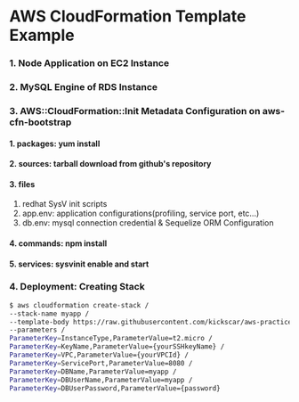 # AWS CloudFormation Template Example

### 1. Node Application on EC2 Instance

### 2. MySQL Engine of RDS Instance 

### 3. AWS::CloudFormation::Init Metadata Configuration on aws-cfn-bootstrap
#### 1. packages: yum install
#### 2. sources: tarball download from github's repository
#### 3. files
1. redhat SysV init scripts
2. app.env: application configurations(profiling, service port, etc...)
3. db.env: mysql connection credential & Sequelize ORM Configuration
#### 4. commands: npm install
#### 5. services: sysvinit enable and start

### 4. Deployment: Creating Stack
```bash
$ aws cloudformation create-stack /
--stack-name myapp /
--template-body https://raw.githubusercontent.com/kickscar/aws-practices/master/03/ch06/03/ex02.json /
--parameters /
ParameterKey=InstanceType,ParameterValue=t2.micro /
ParameterKey=KeyName,ParameterValue={yourSSHkeyName} /
ParameterKey=VPC,ParameterValue={yourVPCId} /
ParameterKey=ServicePort,ParameterValue=8080 / 
ParameterKey=DBName,ParameterValue=myapp / 
ParameterKey=DBUserName,ParameterValue=myapp /
ParameterKey=DBUserPassword,ParameterValue={password}
```
